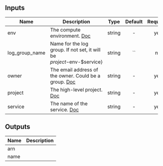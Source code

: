 <!-- START -->

## Inputs

| Name | Description | Type | Default | Required |
|------|-------------|:----:|:-----:|:-----:|
| env | The compute environment. [Doc](https://czi.quip.com/TBxAAAo70sa8#HJSACAjH8mS) | string | - | yes |
| log_group_name | Name for the log group. If not set, it will be $project-$env-$service} | string | `` | no |
| owner | The email address of the owner. Could be a group. [Doc](https://czi.quip.com/TBxAAAo70sa8#HJSACAjH8mS) | string | - | yes |
| project | The high-level project. [Doc](https://czi.quip.com/TBxAAAo70sa8#HJSACAjH8mS) | string | - | yes |
| service | The name of the service. [Doc](https://czi.quip.com/TBxAAAo70sa8#HJSACAjH8mS) | string | - | yes |

## Outputs

| Name | Description |
|------|-------------|
| arn |  |
| name |  |

<!-- END -->
